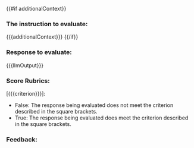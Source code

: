 {{#if additionalContext}}

### The instruction to evaluate:

{{{additionalContext}}}
{{/if}}

### Response to evaluate:

{{{llmOutput}}}

### Score Rubrics:

[{{{criterion}}}]:

- False: The response being evaluated does not meet the criterion described in the square brackets.
- True: The response being evaluated does meet the criterion described in the square brackets.

### Feedback:
